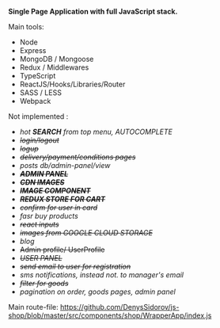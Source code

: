 **Single Page Application with full JavaScript stack.** 

Main tools:

- Node
- Express
- MongoDB / Mongoose
- Redux / Middlewares
- TypeScript
- ReactJS/Hooks/Libraries/Router
- SASS / LESS
- Webpack



Not implemented :

- _hot **SEARCH** from top menu, AUTOCOMPLETE_
- _~~login/logout~~_
- _~~logup~~_
- _~~delivery/payment/conditions pages~~_
- _posts db/admin-panel/view_
- _~~**ADMIN PANEL**~~_
- _**~~CDN IMAGES~~**_
- _**~~IMAGE COMPONENT~~**_
- _**~~REDUX STORE FOR CART~~**_
- _~~confirm for user in card~~_
- _fasr buy products_
- _~~react inputs~~_
- _~~images from GOOGLE CLOUD STORAGE~~_
- _blog_
- ~~Admin profile/ UserProfile~~
- _~~USER PANEL~~_
- _~~send email to user for registration~~_
- _sms notifications, instead not. to manager's email_
- _~~filter for goods~~_
- _pagination on order, goods pages, admin panel_

Main route-file: https://github.com/DenysSidorov/js-shop/blob/master/src/components/shop/WrapperApp/index.js
